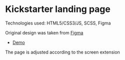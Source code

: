 # Kickstarter landing page
Technologies used: HTML5/CSS3/JS, SCSS, Figma

Original design was taken from [Figma](https://www.figma.com/file/Ujp7bCFuvuJlkn8TSbQPSZ/%E2%84%9611-(kickstarter)?node-id=0%3A1)
- [Demo](https://andriinychaiuk.github.io/Kickstarter-landing/)

The page is adjusted according to the screen extension
